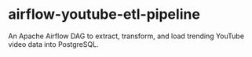 # airflow-youtube-etl-pipeline
An Apache Airflow DAG to extract, transform, and load trending YouTube video data into PostgreSQL.
